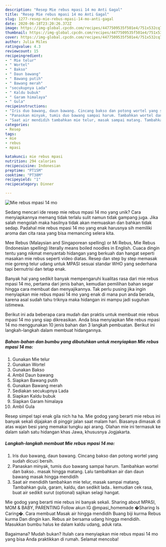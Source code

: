 ```yaml
---
description: "Resep Mie rebus mpasi 14 mo Anti Gagal"
title: "Resep Mie rebus mpasi 14 mo Anti Gagal"
slug: 1277-resep-mie-rebus-mpasi-14-mo-anti-gagal
date: 2020-06-18T23:20:26.372Z
image: https://img-global.cpcdn.com/recipes/4477509535f501e4/751x532cq70/mie-rebus-mpasi-14-mo-foto-resep-utama.jpg
thumbnail: https://img-global.cpcdn.com/recipes/4477509535f501e4/751x532cq70/mie-rebus-mpasi-14-mo-foto-resep-utama.jpg
cover: https://img-global.cpcdn.com/recipes/4477509535f501e4/751x532cq70/mie-rebus-mpasi-14-mo-foto-resep-utama.jpg
author: Julia Miles
ratingvalue: 4.3
reviewcount: 15
recipeingredient:
- " Mie telur"
- " Wortel"
- " Bakso"
- " Daun bawang"
- " Bawang putih"
- " Bawang merah"
- "secukupnya Lada"
- " Kaldu bubuk"
- " Garam himalaya"
- " Gula"
recipeinstructions:
- "Iris duo bawang, daun bawang. Cincang bakso dan potong wortel yang sudah dicuci bersih."
- "Panaskan minyak, tumis duo bawang sampai harum. Tambahkan wortel dan bakso.. masak hingga matang. Lalu tambahkan air dan daun bawang masak hingga mendidih"
- "Saat air mendidih tambahkan mie telur, masak sampai matang. Tambahkan gula, garam, kaldu, dan sedikit lada.. kemudian cek rasa, buat air sedikit surut (optional) sajikan selagi hangat."
categories:
- Resep
tags:
- mie
- rebus
- mpasi

katakunci: mie rebus mpasi 
nutrition: 294 calories
recipecuisine: Indonesian
preptime: "PT15M"
cooktime: "PT38M"
recipeyield: "1"
recipecategory: Dinner

---
```



![Mie rebus mpasi 14 mo](https://img-global.cpcdn.com/recipes/4477509535f501e4/751x532cq70/mie-rebus-mpasi-14-mo-foto-resep-utama.jpg)

Sedang mencari ide resep mie rebus mpasi 14 mo yang unik? Cara menyiapkannya memang tidak terlalu sulit namun tidak gampang juga. Jika salah mengolah maka hasilnya tidak akan memuaskan dan bahkan tidak sedap. Padahal mie rebus mpasi 14 mo yang enak harusnya sih memiliki aroma dan cita rasa yang bisa memancing selera kita.

Mee Rebus (Malaysian and Singaporean spelling) or Mi Rebus, Mie Rebus (Indonesian spelling) literally means boiled noodles in English. Cuaca dingin tentu yang nikmat menyantab hidangan yang berkuah dan hangat seperti masakan mie rebus seperti video diatas. Resep dan step by step memasak mie goreng telur udang untuk MPASI sesuai standar WHO yang sederhana tapi bernutrisi dan tetap enak.

Banyak hal yang sedikit banyak mempengaruhi kualitas rasa dari mie rebus mpasi 14 mo, pertama dari jenis bahan, kemudian pemilihan bahan segar hingga cara membuat dan menyajikannya. Tak perlu pusing jika ingin menyiapkan mie rebus mpasi 14 mo yang enak di mana pun anda berada, karena asal sudah tahu triknya maka hidangan ini mampu jadi suguhan istimewa.


Berikut ini ada beberapa cara mudah dan praktis untuk membuat mie rebus mpasi 14 mo yang siap dikreasikan. Anda bisa menyiapkan Mie rebus mpasi 14 mo menggunakan 10 jenis bahan dan 3 langkah pembuatan. Berikut ini langkah-langkah dalam membuat hidangannya.

<!--inarticleads1-->

##### Bahan-bahan dan bumbu yang dibutuhkan untuk menyiapkan Mie rebus mpasi 14 mo:

1. Gunakan  Mie telur
1. Gunakan  Wortel
1. Gunakan  Bakso
1. Ambil  Daun bawang
1. Siapkan  Bawang putih
1. Gunakan  Bawang merah
1. Sediakan secukupnya Lada
1. Siapkan  Kaldu bubuk
1. Siapkan  Garam himalaya
1. Ambil  Gula


Resep simpel tapi enak gila nich ha ha. Mie godog yang berarti mie rebus ini banyak sekali dijajakan di pinggir jalan saat malam hari. Biasanya dimasak di atas wajan besi yang memakai tungku api arang. Olahan mie ini termasuk ke dalam salah satu hidangan khas Jawa, khususnya Jogjakarta. 

<!--inarticleads2-->

##### Langkah-langkah membuat Mie rebus mpasi 14 mo:

1. Iris duo bawang, daun bawang. Cincang bakso dan potong wortel yang sudah dicuci bersih.
1. Panaskan minyak, tumis duo bawang sampai harum. Tambahkan wortel dan bakso.. masak hingga matang. Lalu tambahkan air dan daun bawang masak hingga mendidih
1. Saat air mendidih tambahkan mie telur, masak sampai matang. Tambahkan gula, garam, kaldu, dan sedikit lada.. kemudian cek rasa, buat air sedikit surut (optional) sajikan selagi hangat.


Mie godog yang berarti mie rebus ini banyak sekali. Sharing about MPASI, MOM &amp; BABY, PARENTING Follow akun IG @mpasi_homemade �Sharing Is Caring�. Cara membuat Masak air hingga mendidih Buang biji kurma Rebus kurma Dan dingin kan. Rebus air bersama udang hingga mendidih. Masukkan bumbu halus ke dalam kaldu udang, aduk rata. 

Bagaimana? Mudah bukan? Itulah cara menyiapkan mie rebus mpasi 14 mo yang bisa Anda praktikkan di rumah. Selamat mencoba!
